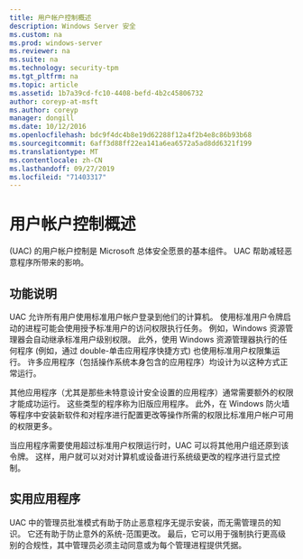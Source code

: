 ```yaml
---
title: 用户帐户控制概述
description: Windows Server 安全
ms.custom: na
ms.prod: windows-server
ms.reviewer: na
ms.suite: na
ms.technology: security-tpm
ms.tgt_pltfrm: na
ms.topic: article
ms.assetid: 1b7a39cd-fc10-4408-befd-4b2c45806732
author: coreyp-at-msft
ms.author: coreyp
manager: dongill
ms.date: 10/12/2016
ms.openlocfilehash: bdc9f4dc4b8e19d62288f12a4f2b4e8c86b93b68
ms.sourcegitcommit: 6aff3d88ff22ea141a6ea6572a5ad8dd6321f199
ms.translationtype: MT
ms.contentlocale: zh-CN
ms.lasthandoff: 09/27/2019
ms.locfileid: "71403317"
---
```

# <a name="user-account-control-overview"></a>用户帐户控制概述
\(UAC\) 的用户帐户控制是 Microsoft 总体安全愿景的基本组件。  UAC 帮助减轻恶意程序所带来的影响。

## <a name="BKMK_OVER"></a>功能说明
UAC 允许所有用户使用标准用户帐户登录到他们的计算机。 使用标准用户令牌启动的进程可能会使用授予标准用户的访问权限执行任务。 例如，Windows 资源管理器会自动继承标准用户级别权限。 此外，使用 Windows 资源管理器执行的任何程序 \(例如，通过 double\-单击应用程序快捷方式\) 也使用标准用户权限集运行。 许多应用程序（包括操作系统本身包含的应用程序）均设计为以这种方式正常运行。

其他应用程序（尤其是那些未特意设计安全设置的应用程序）通常需要额外的权限才能成功运行。 这些类型的程序称为旧版应用程序。 此外，在 Windows 防火墙等程序中安装新软件和对程序进行配置更改等操作所需的权限比标准用户帐户可用的权限更多。

当应用程序需要使用超过标准用户权限运行时，UAC 可以将其他用户组还原到该令牌。 这样，用户就可以对对计算机或设备进行系统级更改的程序进行显式控制。

## <a name="BKMK_APP"></a>实用应用程序
UAC 中的管理员批准模式有助于防止恶意程序无提示安装，而无需管理员的知识。 它还有助于防止意外的系统\-范围更改。 最后，它可以用于强制执行更高级别的合规性，其中管理员必须主动同意或为每个管理进程提供凭据。



